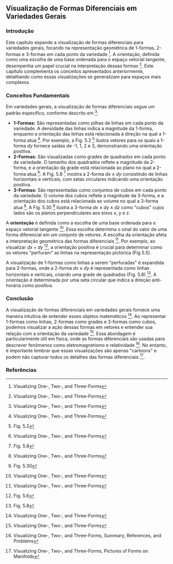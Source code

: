 ## Visualização de Formas Diferenciais em Variedades Gerais

### Introdução
Este capítulo expande a visualização de formas diferenciais para variedades gerais, focando na representação geométrica de 1-formas, 2-formas e 3-formas em cada ponto da variedade [^1]. A orientação, definida como uma escolha de uma base ordenada para o espaço vetorial tangente, desempenha um papel crucial na interpretação dessas formas [^1]. Este capítulo complementa os conceitos apresentados anteriormente, detalhando como essas visualizações se generalizam para espaços mais complexos.

### Conceitos Fundamentais

Em variedades gerais, a visualização de formas diferenciais segue um padrão específico, conforme descrito em [^1]:

*   **1-Formas:** São representadas como pilhas de linhas em cada ponto da variedade. A densidade das linhas indica a magnitude da 1-forma, enquanto a orientação das linhas está relacionada à direção na qual a 1-forma atua [^1]. Por exemplo, a Fig. 5.2 [^2] ilustra vetores para os quais a 1-forma $dy$ fornece saídas de -1, 1, 2 e 3, demonstrando uma orientação positiva.
*   **2-Formas:** São visualizadas como grades de quadrados em cada ponto da variedade. O tamanho dos quadrados reflete a magnitude da 2-forma, e a orientação da grade está relacionada ao plano no qual a 2-forma atua [^1]. A Fig. 5.8 [^10] mostra a 2-forma $dx \wedge dy$ consistindo de linhas horizontais e verticais, com setas circulares indicando uma orientação positiva.
*   **3-Formas:** São representadas como conjuntos de cubos em cada ponto da variedade. O volume dos cubos reflete a magnitude da 3-forma, e a orientação dos cubos está relacionada ao volume no qual a 3-forma atua [^1]. A Fig. 5.30 [^21] ilustra a 3-forma $dx \wedge dy \wedge dz$ como "cubos" cujos lados são os planos perpendiculares aos eixos x, y e z.

A **orientação** é definida como a escolha de uma base ordenada para o espaço vetorial tangente [^1]. Essa escolha determina o sinal do valor de uma forma diferencial em um conjunto de vetores. A escolha da orientação afeta a interpretação geométrica das formas diferenciais [^1]. Por exemplo, ao visualizar $dx + dy$ [^6], a orientação positiva é crucial para determinar como os vetores "perfuram" as linhas na representação pictórica (Fig 5.5).

A visualização de 1-formas como linhas a serem "perfuradas" é expandida para 2-formas, onde a 2-forma $dx \wedge dy$ é representada como linhas horizontais e verticais, criando uma grade de quadrados (Fig. 5.8) [^10]. A orientação é determinada por uma seta circular que indica a direção anti-horária como positiva.

### Conclusão

A visualização de formas diferenciais em variedades gerais fornece uma maneira intuitiva de entender esses objetos matemáticos [^1]. Ao representar 1-formas como linhas, 2-formas como grades e 3-formas como cubos, podemos visualizar a ação dessas formas em vetores e entender sua relação com a orientação da variedade [^1]. Essa abordagem é particularmente útil em física, onde as formas diferenciais são usadas para descrever fenômenos como eletromagnetismo e relatividade [^22]. No entanto, é importante lembrar que essas visualizações são apenas "cartoons" e podem não capturar todos os detalhes das formas diferenciais [^23].

### Referências
[^1]: Visualizing One-, Two-, and Three-Forms
[^2]: Fig. 5.2
[^3]: Fig. 5.3
[^4]: Fig. 5.4
[^5]: Fig. 5.5
[^6]: Fig. 5.6
[^7]: Fig. 5.7
[^8]: Fig. 5.8
[^9]: Fig. 5.9
[^10]: Fig. 5.8
[^11]: Fig. 5.9
[^12]: Fig. 5.10
[^13]: Fig. 5.11
[^14]: Fig. 5.12
[^15]: Fig. 5.13
[^16]: Fig. 5.14
[^17]: Fig. 5.15
[^18]: Fig. 5.16
[^19]: Fig. 5.17
[^20]: Fig. 5.18
[^21]: Fig. 5.30
[^22]: Visualizing One-, Two-, and Three-Forms, Summary, References, and Problems
[^23]: Visualizing One-, Two-, and Three-Forms, Pictures of Forms on Manifolds

<!-- END -->